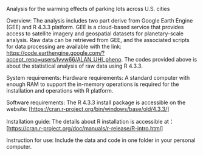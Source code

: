 Analysis for the warming effects of parking lots across U.S. cities

Overview:
The analysis includes two part derive from Google Earth Engine (GEE) and R 4.3.3 platform. GEE is a cloud-based service that provides access to satellite imagery and geospatial datasets for planetary-scale analysis. Raw data can be retrieved from GEE, and the associated scripts for data processing are available with the link: https://code.earthengine.google.com/?accept_repo=users/lvvw66/ALAN_UHI_pheno. The codes provided above is about the statistical analysis of raw data using R 4.3.3.

System requirements:
Hardware requirements:
A standard computer with enough RAM to support the in-memory operations is required for the installation and operations with R platform.

Software requirements:
The R 4.3.3 install package is accessible on the website: [https://cran.r-project.org/bin/windows/base/old/4.3.3/]

Installation guide:
The details about R installation is accessible at：[https://cran.r-project.org/doc/manuals/r-release/R-intro.html]

Instruction for use:
Include the data and code in one folder in your personal computer.
